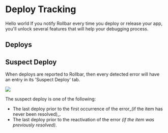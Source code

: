 # Deploy Tracking

Hello world
If you notify Rollbar every time you deploy or release your app, you'll unlock several features that will help your debugging process.

## Deploys

## Suspect Deploy

When deploys are reported to Rollbar, then every detected error will have an entry in its 'Suspect Deploy' tab.

![](../images/guides/deploys/suspect-deploys.png)

The suspect deploy is one of the following:
* The last deploy prior to the first occurrence of the error_(if the item has never been resolved)_.
* The last deploy prior to the reactivation of the error _(if the item was previously resolved)_.
